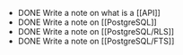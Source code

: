 - DONE Write a note on what is a [[API]]
- DONE Write a note on [[PostgreSQL]]
- DONE Write a note on [[PostgreSQL/RLS]]
- DONE Write a note on [[PostgreSQL/FTS]]